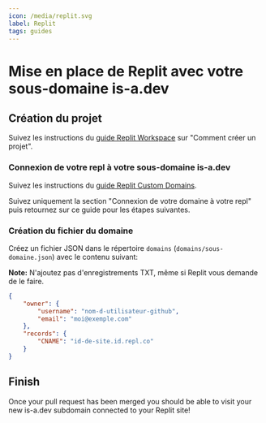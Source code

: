 ```yaml
---
icon: /media/replit.svg
label: Replit
tags: guides
---
```


# Mise en place de Replit avec votre sous-domaine is-a.dev

## Création du projet

Suivez les instructions du [guide Replit Workspace](https://docs.replit.com/programming-ide/introduction-to-the-workspace#how-to-create-a-repl) sur "Comment créer un projet".

### Connexion de votre repl à votre sous-domaine is-a.dev

Suivez les instructions du [guide Replit Custom Domains](https://docs.replit.com/hosting/custom-domains#connecting-your-domain-to-your-repl).

Suivez uniquement la section "Connexion de votre domaine à votre repl" puis retournez sur ce guide pour les étapes suivantes.

### Création du fichier du domaine

Créez un fichier JSON dans le répertoire `domains` (`domains/sous-domaine.json`) avec le contenu suivant:

**Note:** N'ajoutez pas d'enregistrements TXT, même si Replit vous demande de le faire.

```json
{
    "owner": {
        "username": "nom-d-utilisateur-github",
        "email": "moi@exemple.com"
    },
    "records": {
        "CNAME": "id-de-site.id.repl.co"
    }
}
```

## Finish

Once your pull request has been merged you should be able to visit your new is-a.dev subdomain connected to your Replit site!
